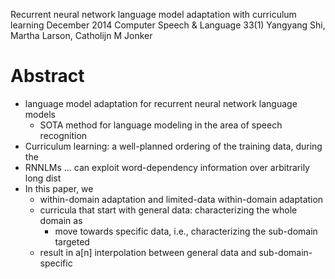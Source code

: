 Recurrent neural network language model adaptation with curriculum learning
December 2014 Computer Speech & Language 33(1)
Yangyang Shi, Martha Larson, Catholijn M Jonker

# Abstract

* language model adaptation for recurrent neural network language models
  * SOTA method for language modeling in the area of speech recognition
* Curriculum learning: a well-planned ordering of the training data, during the
* RNNLMs ... can exploit word-dependency information over arbitrarily long dist
* In this paper, we
  * within-domain adaptation and limited-data within-domain adaptation
  * curricula that start with general data: characterizing the whole domain as
    * move towards specific data, i.e., characterizing the sub-domain targeted
  * result in a[n] interpolation between general data and sub-domain-specific
